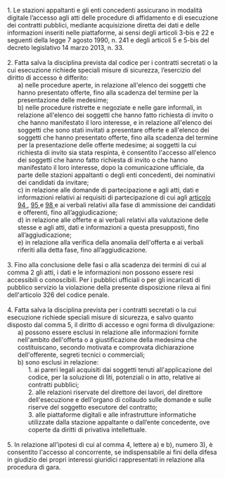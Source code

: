 <ul style="list-style-type: none;">
    <li> 1. Le stazioni appaltanti e gli enti concedenti assicurano in modalità digitale l’accesso agli atti delle procedure di affidamento e di esecuzione dei contratti pubblici, mediante acquisizione diretta dei dati e delle informazioni inseriti nelle piattaforme, ai sensi degli articoli 3-bis e 22 e seguenti della legge 7 agosto 1990, n. 241 e degli articoli 5 e 5-bis del decreto legislativo 14 marzo 2013, n. 33. </li><br>
    <li> 2. Fatta salva la disciplina prevista dal codice per i contratti secretati o la cui esecuzione  richiede speciali misure di sicurezza, l’esercizio del diritto di accesso è differito:
        <ul class="alist" style="list-style-type: none;"> 
            <li> a) nelle procedure aperte, in relazione all'elenco dei soggetti che hanno presentato offerte, fino alla scadenza del termine per la presentazione delle medesime;</li>
            <li> b) nelle procedure ristrette e negoziate e nelle gare informali, in relazione all'elenco dei soggetti che hanno fatto richiesta di invito o che hanno manifestato il loro interesse, e in relazione all'elenco dei soggetti che sono stati invitati a presentare offerte e all'elenco dei  soggetti che hanno presentato offerte, fino alla scadenza del termine per la presentazione  delle offerte medesime; ai soggetti la cui richiesta di invito sia stata respinta, è consentito l'accesso all'elenco dei soggetti che hanno fatto richiesta di invito o che hanno manifestato il loro interesse, dopo la comunicazione ufficiale, da parte delle stazioni appaltanti o degli enti concedenti, dei nominativi dei candidati da invitare;</li>
            <li> c)  in relazione alle domande di partecipazione e agli atti, dati e informazioni relativi ai requisiti di partecipazione di cui agli <a href="/index.html?article=articolo-94&version=1">articolo 94 </a>,  <a href="/index.html?article=articolo-95&version=1"> 95 </a> e <a href="/index.html?article=articolo-98&version=1"> 98 </a> e ai verbali relativi alla fase di  ammissione dei candidati e offerenti, fino all’aggiudicazione; </li>
            <li> d) in relazione alle offerte e ai verbali relativi alla valutazione delle stesse e agli atti, dati e informazioni a questa presupposti, fino all’aggiudicazione; </li>
            <li> e) in relazione alla verifica della anomalia dell'offerta e ai verbali riferiti alla detta fase, fino  all’aggiudicazione.</li>
        </ul>
        </li><br>
    <li>3. Fino alla conclusione delle fasi o alla scadenza dei termini di cui al comma 2 gli atti, i dati e le informazioni non possono essere resi accessibili o conoscibili. Per i pubblici ufficiali o per gli incaricati di pubblico servizio la violazione della presente disposizione rileva ai fini dell'articolo 326 del codice penale. </li><br>
    <li>4. Fatta salva la disciplina prevista per i contratti secretati o la cui esecuzione richiede speciali misure di sicurezza, e salvo quanto disposto dal comma 5, il diritto di accesso e ogni forma di divulgazione:
        <ul class="alist" style="list-style-type: none;">  
            <li>a) possono essere esclusi in relazione alle informazioni fornite nell'ambito dell'offerta o a giustificazione della medesima che costituiscano, secondo motivata e comprovata dichiarazione dell'offerente, segreti tecnici o commerciali;</li>
            <li>b) sono esclusi in relazione: 
                <ul style="list-style-type: none;"> 
                    <li>1. ai pareri legali acquisiti dai soggetti tenuti all'applicazione del codice, per la soluzione di liti, potenziali o in atto, relative ai contratti pubblici;</li>
                    <li>2. alle relazioni riservate del direttore dei lavori, del direttore dell'esecuzione e dell'organo di collaudo sulle domande e sulle riserve del soggetto esecutore del contratto; </li>
                    <li>3. alle piattaforme digitali e alle infrastrutture informatiche utilizzate dalla stazione appaltante o dall’ente concedente, ove coperte da diritti di privativa intellettuale.</li>
                </ul>
            </li>            
        </ul>
        </li><br>
    <li> 5. In relazione all'ipotesi di cui al comma 4, lettere a) e b), numero 3), è consentito l'accesso al concorrente, se indispensabile ai fini della difesa in giudizio dei propri interessi giuridici rappresentati in relazione alla procedura di gara.</li>
</ul>